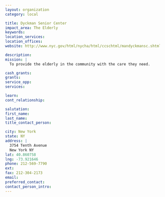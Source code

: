 ```yaml
---
layout: organization
category: local

title: Dyckman Senior Center
impact_area: The Elderly
keywords: 
location_services: 
location_offices: 
website: http://www.nyc.gov/html/nycha/html/ccschtml/mandyckmansc.shtml

description: 
mission: |
  To provide the elderly in the community with the care they need.

cash_grants: 
grants: 
service_opp: 
services: 

learn: 
cont_relationship: 

salutation: 
first_name: 
last_name: 
title_contact_person: 

city: New York
state: NY
address: |
  3754 Tenth Avenue     
  New York NY 
lat: 40.860758
lng: -73.921646
phone: 212-569-7790
ext: 
fax: 212-304-2173
email: 
preferred_contact: 
contact_person_intro: 
---
```

